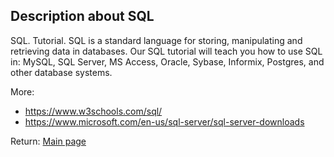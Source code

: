 ## Description about SQL

SQL. Tutorial. SQL is a standard language for storing, manipulating and retrieving data in databases. Our SQL tutorial will teach you how to use SQL in: MySQL, SQL Server, MS Access, Oracle, Sybase, Informix, Postgres, and other database systems.

More:

* https://www.w3schools.com/sql/
* https://www.microsoft.com/en-us/sql-server/sql-server-downloads




Return: [Main page](/output.md)